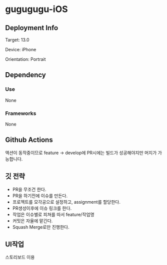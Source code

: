 # gugugugu-iOS

## Deployment Info

Target: 13.0

Device: iPhone

Orientation: Portrait

## D**ependency**

### Use

None

### Frameworks

None

## **Github Actions**

액션이 동작중이므로 feature -> develop에 PR시에는 빌드가 성공해야지만 머지가 가능합니다.

## 깃 전략

- PR을 무조건 한다.
- PR을 하기전에 이슈를 만든다.
- 프로젝트를 모각공으로 설정하고, assignment를 할당한다.
- PR생성이후에 이슈 링크를 한다.
- 작업은 이슈별로 피쳐를 따서 feature/작업명
- 커밋은 자율에 맡긴다.
- Squash Merge로만 진행한다.

## UI작업

스토리보드 이용
